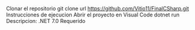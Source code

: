 Clonar el repositorio
git clone url https://github.com/Vitio11/FinalCSharp.git
Instrucciones de ejecucion
Abrir el proyecto en Visual Code
dotnet run
Descripcion:
.NET 7.0 Requerido
